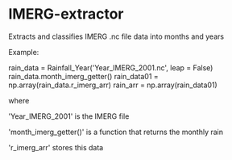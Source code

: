 # IMERG-extractor
Extracts and classifies IMERG .nc file data into months and years

Example:

rain_data = Rainfall_Year('Year_IMERG_2001.nc', leap = False)
rain_data.month_imerg_getter()
rain_data01 = np.array(rain_data.r_imerg_arr)
rain_arr = np.array(rain_data01)

where

'Year_IMERG_2001' is the IMERG file

'month_imerg_getter()' is a function that returns the monthly rain

'r_imerg_arr' stores this data

